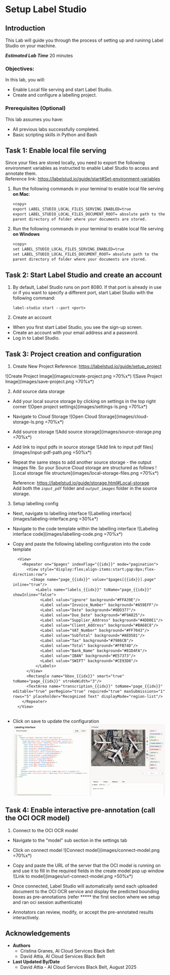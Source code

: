 # Setup Label Studio

## Introduction

This Lab will guide you through the process of setting up and runinng Label Studio on your machine.

***Estimated Lab Time*** 20 minutes


### Objectives:

In this lab, you will:
* Enable Local file serving and start Label Studio.
* Create and configure a labelling project.

### Prerequisites (Optional)

This lab assumes you have:
* All previous labs successfully completed.
* Basic scripting skills in Python and Bash


## Task 1: Enable local file serving
Since your files are stored locally, you need to export the following environment variables as instructed to enable Label Studio to access and annotate them. 
</br>
Reference link: https://labelstud.io/guide/start#Set-environment-variables 

1. Run the following commands in your terminal to enable local file serving **on Mac**:

    ```
    <copy>
    export LABEL_STUDIO_LOCAL_FILES_SERVING_ENABLED=true 
    export LABEL_STUDIO_LOCAL_FILES_DOCUMENT_ROOT= absolute path to the parent directory of folder where your documents are stored.

    ```

2. Run the following commands in your terminal to enable local file serving **on Windows**

    ```
    <copy>
    set LABEL_STUDIO_LOCAL_FILES_SERVING_ENABLED=true 
    set LABEL_STUDIO_LOCAL_FILES_DOCUMENT_ROOT= absolute path to the parent directory of folder where your documents are stored.

    ```

## Task 2: Start Label Studio and create an account


1. By default, Label Studio runs on port 8080. If that port is already in use or if you want to specify a different port, start Label Studio with the following command:
    ```
    label-studio start --port <port> 
    ```

2. Create an account
  - When you first start Label Studio, you see the sign-up screen. 
  - Create an account with your email address and a password. 
  - Log in to Label Studio. 


## Task 3: Project creation and configuration

1. Create New Project
Reference: https://labelstud.io/guide/setup_project 

  ![Create Project Image](images/create-project.png =70%x*)
  ![Save Project Image](images/save-project.png =70%x*)


2. Add source data storage
- Add your local source storage by clicking on settings in the top right corner
  ![Open project settings](images/settings-ls.png =70%x*)
- Navigate to Cloud Storage 
  ![Open Cloud Storage](images/cloud-storage-ls.png =70%x*)
- Add source storage
  ![Add source storage](images/source-storage.png =70%x*)
- Add link to input pdfs in source storage 
  ![Add link to input pdf files](images/input-pdf-path.png =50%x*)
- Repeat the same steps to add another source storage - the output images file. So your Source Cloud storage 
  are structured as follows
  ![Local storage file structure](images/local-storage-files.png =70%x*)

  Reference: https://labelstud.io/guide/storage.html#Local-storage 
  </br>
  Add both the *`input_pdf`* folder and *`output_images`* folder in the source storage.


3. Setup labelling config

- Next, navigate to labelling interface 
  ![Labelling interface](images/labeling-interface.png =30%x*)

- Navigate to the code template within the labelling interface
  ![Labeling interface code](images/labelling-code.png =70%x*)

- Copy and paste the following labelling configuration into the code template
  
    ```
      <View>
        <Repeater on="$pages" indexFlag="{{idx}}" mode="pagination">
          <View style="display:flex;align-items:start;gap:8px;flex-direction:row">
            <Image name="page_{{idx}}" value="$pages[{{idx}}].page" inline="true"/>
              <Labels name="labels_{{idx}}" toName="page_{{idx}}" showInline="false">
                <Label value="ignore" background="#FFA39E"/>
                <Label value="Invoice_Number" background="#A59EFF"/>
                <Label value="Date" background="#0DD377"/>
                <Label value="Due_Date" background="#F9A825"/>
                <Label value="Supplier_Address" background="#4DD0E1"/>
                <Label value="Client_Address" background="#BA68C8"/>
                <Label value="VAT_Number" background="#FF7043"/>
                <Label value="SubTotal" background="#AED581"/>
                <Label value="Tax" background="#7986CB"/>
                <Label value="Total" background="#FFB74D"/>
                <Label value="Bank_Name" background="#81D4FA"/>
                <Label value="IBAN" background="#E57373"/>
                <Label value="SWIFT" background="#CE93D8"/>
              </Labels>
          </View>
          <Rectangle name="bbox_{{idx}}" smart="true" toName="page_{{idx}}" strokeWidth="3"/>
          <TextArea name="transcription_{{idx}}" toName="page_{{idx}}" editable="true" perRegion="true" required="true" maxSubmissions="1" rows="5" placeholder="Recognized Text" displayMode="region-list"/>
        </Repeater>
      </View> 
      
    ```

- Click on save to update the configuration
  ![Save labelling configuration](images/save-configuration.png)

## Task 4: Enable interactive pre-annotation (call the OCI OCR model)

1. Connect to the OCI OCR model 
- Navigate to the "model" sub section in the settings tab 
- Click on connect model 
  ![Connect model](images/connect-model.png =70%x*)

- Copy and paste the URL of the server that the OCI model is running on and use it to fill in the required fields in the create model pop up window 
  ![Link to model](images/url-connect-model.png =50%x*)

- Once connected, Label Studio will automatically send each uploaded document to the OCI OCR service and display the predicted bounding boxes as pre-annotations (refer ***** the first section where we setup and ran oci session authenticate)
- Annotators can review, modify, or accept the pre-annotated results interactively. 


## Acknowledgements
* **Authors** 
    - Cristina Granes, AI Cloud Services Black Belt
    - David Attia, AI Cloud Services Black Belt
* **Last Updated By/Date** 
    - David Attia - AI Cloud Services Black Belt, August 2025
